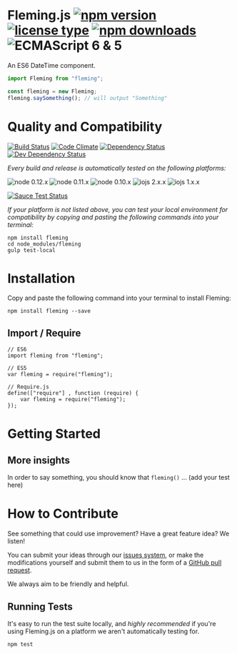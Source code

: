 # Fleming.js [![npm version](https://img.shields.io/npm/v/fleming.svg)](https://www.npmjs.com/package/fleming) [![license type](https://img.shields.io/npm/l/fleming.svg)](https://github.com/FreeAllMedia/fleming.git/blob/master/LICENSE) [![npm downloads](https://img.shields.io/npm/dm/fleming.svg)](https://www.npmjs.com/package/fleming) ![ECMAScript 6 & 5](https://img.shields.io/badge/ECMAScript-6%20/%205-red.svg)

An ES6 DateTime component.

```javascript
import Fleming from "fleming";

const fleming = new Fleming;
fleming.saySomething(); // will output "Something"
```

# Quality and Compatibility

[![Build Status](https://travis-ci.org/FreeAllMedia/fleming.png?branch=master)](https://travis-ci.org/FreeAllMedia/fleming) [![Code Climate](https://codeclimate.com/github/FreeAllMedia/fleming/badges/gpa.svg)](https://codeclimate.com/github/FreeAllMedia/fleming) [![Dependency Status](https://david-dm.org/FreeAllMedia/fleming.png?theme=shields.io)](https://david-dm.org/FreeAllMedia/fleming?theme=shields.io) [![Dev Dependency Status](https://david-dm.org/FreeAllMedia/fleming/dev-status.svg)](https://david-dm.org/FreeAllMedia/fleming?theme=shields.io#info=devDependencies)

*Every build and release is automatically tested on the following platforms:*

![node 0.12.x](https://img.shields.io/badge/node-0.12.x-brightgreen.svg) ![node 0.11.x](https://img.shields.io/badge/node-0.11.x-brightgreen.svg) ![node 0.10.x](https://img.shields.io/badge/node-0.10.x-brightgreen.svg)
![iojs 2.x.x](https://img.shields.io/badge/iojs-2.x.x-brightgreen.svg) ![iojs 1.x.x](https://img.shields.io/badge/iojs-1.x.x-brightgreen.svg)


[![Sauce Test Status](https://saucelabs.com/browser-matrix/fleming.svg)](https://saucelabs.com/u/fleming)


*If your platform is not listed above, you can test your local environment for compatibility by copying and pasting the following commands into your terminal:*

```
npm install fleming
cd node_modules/fleming
gulp test-local
```

# Installation

Copy and paste the following command into your terminal to install Fleming:

```
npm install fleming --save
```

## Import / Require

```
// ES6
import fleming from "fleming";
```

```
// ES5
var fleming = require("fleming");
```

```
// Require.js
define(["require"] , function (require) {
    var fleming = require("fleming");
});
```

# Getting Started

## More insights

In order to say something, you should know that `fleming()` ... (add your test here)

# How to Contribute

See something that could use improvement? Have a great feature idea? We listen!

You can submit your ideas through our [issues system](https://github.com/FreeAllMedia/fleming/issues), or make the modifications yourself and submit them to us in the form of a [GitHub pull request](https://help.github.com/articles/using-pull-requests/).

We always aim to be friendly and helpful.

## Running Tests

It's easy to run the test suite locally, and *highly recommended* if you're using Fleming.js on a platform we aren't automatically testing for.

```
npm test
```


